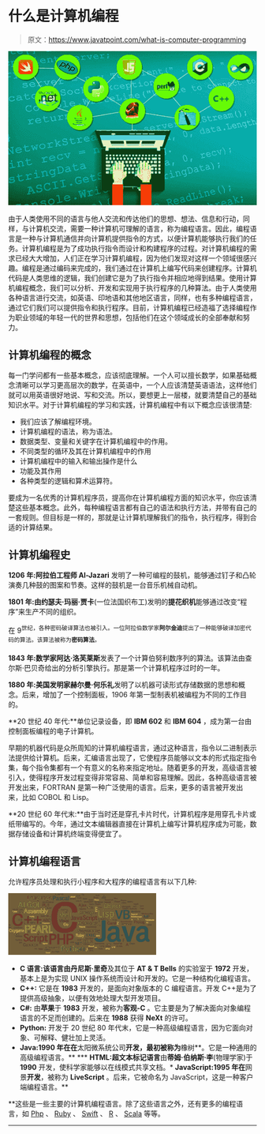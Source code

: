 # 什么是计算机编程

> 原文：<https://www.javatpoint.com/what-is-computer-programming>

![What is Computer Programming](img/a82d90fb439878d4c52462d1687516e8.png)

由于人类使用不同的语言与他人交流和传达他们的思想、想法、信息和行动，同样，与计算机交流，需要一种计算机可理解的语言，称为编程语言。因此，编程语言是一种与计算机通信并向计算机提供指令的方式，以便计算机能够执行我们的任务。计算机编程是为了成功执行指令而设计和构建程序的过程。对计算机编程的需求已经大大增加，人们正在学习计算机编程，因为他们发现对这样一个领域很感兴趣。编程是通过编码来完成的，我们通过在计算机上编写代码来创建程序。计算机代码是人类思维的逻辑，我们创建它是为了执行指令并相应地得到结果。使用计算机编程概念，我们可以分析、开发和实现用于执行程序的几种算法。由于人类使用各种语言进行交流，如英语、印地语和其他地区语言，同样，也有多种编程语言，通过它们我们可以提供指令和执行程序。目前，计算机编程已经造福了选择编程作为职业领域的年轻一代的世界和思想，包括他们在这个领域成长的全部奉献和努力。

## 计算机编程的概念

每一门学问都有一些基本概念，应该彻底理解。一个人可以擅长数学，如果基础概念清晰可以学习更高层次的数学，在英语中，一个人应该清楚英语语法，这样他们就可以用英语很好地说、写和交流。所以，要想更上一层楼，就要清楚自己的基础知识水平。对于计算机编程的学习和实践，计算机编程中有以下概念应该很清楚:

*   我们应该了解编程环境。
*   计算机编程的语法，称为语法。
*   数据类型、变量和关键字在计算机编程中的作用。
*   不同类型的循环及其在计算机编程中的作用
*   计算机编程中的输入和输出操作是什么
*   功能及其作用
*   各种类型的逻辑和算术运算符。

要成为一名优秀的计算机程序员，提高你在计算机编程方面的知识水平，你应该清楚这些基本概念。此外，每种编程语言都有自己的语法和执行方法，并带有自己的一套规则。但目标是一样的，那就是让计算机理解我们的指令，执行程序，得到合适的计算结果。

## 计算机编程史

**1206 年:阿拉伯工程师 Al-Jazari** 发明了一种可编程的鼓机，能够通过钉子和凸轮演奏几种鼓的图案和节奏。这样的鼓机是一台音乐机械自动机。

**1801 年:**由**约瑟夫·玛丽·贾卡**(一位法国织布工)发明的**提花织机**能够通过改变“程序”来生产不同的组织。

在 9<sup>世纪，各种密码破译算法也被引入。一位阿拉伯数学家**阿尔金迪**提出了一种能够破译加密代码的算法。该算法被称为**密码算法**。</sup>

**1843 年:数学家阿达·洛芙莱斯**发表了一个计算伯努利数序列的算法。该算法由查尔斯·巴贝奇给出的分析引擎执行。那是第一个计算机程序过时的一年。

**1880 年:美国发明家赫尔曼·何乐礼**发明了以机器可读形式存储数据的思想和概念。后来，增加了一个控制面板，1906 年第一型制表机被编程为不同的工作目的。

**20 世纪 40 年代:**单位记录设备，即 **IBM 602** 和 **IBM 604** ，成为第一台由控制面板编程的电子计算机。

早期的机器代码是众所周知的计算机编程语言，通过这种语言，指令以二进制表示法提供给计算机。后来，汇编语言出现了，它使程序员能够以文本的形式指定指令集，每个指令集都有一个有意义的名称来指定地址。随着更多的开发，高级语言被引入，使得程序开发过程变得非常容易、简单和容易理解。因此，各种高级语言被开发出来，FORTRAN 是第一种广泛使用的语言。后来，更多的语言被开发出来，比如 COBOL 和 Lisp。

**20 世纪 60 年代末:**由于当时还是穿孔卡片时代，计算机程序是用穿孔卡片或纸带编写的。今年，通过文本编辑器直接在计算机上编写计算机程序成为可能，数据存储设备和计算机终端变得便宜了。

## 计算机编程语言

允许程序员处理和执行小程序和大程序的编程语言有以下几种:

![What is Computer Programming](img/5b9fa6fda355af0f00726cfa847f42b7.png)

*   **C 语言:**该语言由**丹尼斯·里奇**及其位于 **AT & T Bells** 的实验室于 **1972** 开发，基本上是为实现 UNIX 操作系统而设计和开发的。它是一种结构化编程语言。
*   **C++:** 它是在 **1983** 开发的，是面向对象版本的 C 编程语言。开发 C++是为了提供高级抽象，以便有效地处理大型开发项目。
*   **C#:** 由**苹果**于 **1983** 开发，被称为**客观-C** 。它主要是为了解决面向对象编程语言的不足而创建的。后来在 **1988** 获得 **NeXt** 的许可。
*   **Python:** 开发于 20 世纪 80 年代末，它是一种高级编程语言，因为它面向对象、可解释、健壮加上灵活。
*   **Java:**1990 年在**在**太阳微系统公司**开发，最初被称为**橡树**。它是一种通用的高级编程语言。**
***   **HTML:超文本标记语言**由**蒂姆·伯纳斯·李**(物理学家)于 **1990** 开发，使科学家能够以在线模式共享文档。*   **JavaScript:**1995 年**在**网景**开发**，被称为 **LiveScript** 。后来，它被命名为 JavaScript，这是一种客户端编程语言。**

 **这些是一些主要的计算机编程语言。除了这些语言之外，还有更多的编程语言，如 [Php](https://www.javatpoint.com/php-tutorial) 、 [Ruby](https://www.javatpoint.com/ruby-tutorial) 、 [Swift](https://www.javatpoint.com/swift-tutorial) 、 [R](https://www.javatpoint.com/r-tutorial) 、 [Scala](https://www.javatpoint.com/scala-tutorial) 等等。

* * ***